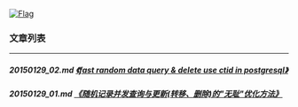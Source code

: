 <a rel=nofollow href=http://info.flagcounter.com/h9V1  ><img src=http://s03.flagcounter.com/count/h9V1/bg_FFFFFF/txt_000000/border_CCCCCC/columns_2/maxflags_12/viewers_0/labels_0/pageviews_0/flags_0/  alt=Flag Counter  border=0  ></a>
### 文章列表  
----  
##### 20150129_02.md   [《fast random data query & delete use ctid in postgresql》](20150129_02.md)  
##### 20150129_01.md   [《随机记录并发查询与更新(转移、删除)的"无耻"优化方法》](20150129_01.md)  
